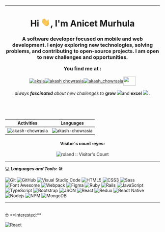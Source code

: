 <hr><h1 align="center">Hi <img src="https://raw.githubusercontent.com/ABSphreak/ABSphreak/master/gifs/Hi.gif" width="30px">, I'm Anicet Murhula</h1><h3 align="center">
A software developer focused on mobile and web development. I enjoy exploring new technologies, solving problems, and contributing to open-source projects. I am open to new challenges and opportunities.

 You find me at :</h3><p align="center"><a href="https://www.linkedin.com/in/anicet-murhula-13a1b0220/" target="blank"><img align="center" src="https://cdn.jsdelivr.net/npm/simple-icons@3.0.1/icons/linkedin.svg" alt="aksia" height="30" width="40" /></a><a href="https://www.facebook.com/AnicetShemekiFantômas" target="blank"><img align="center" src="https://cdn.jsdelivr.net/npm/simple-icons@3.0.1/icons/facebook.svg" alt="akash chowrasia" height="30" width="40" /></a><a href="https://twitter.com/FantomasAnicet" target="blank"><img align="center" src="https://cdn.jsdelivr.net/npm/simple-icons@3.0.1/icons/twitter.svg" alt="akash_chowrasia" height="30" width="40" /></a><a href = "mailto: anicetmurhula20gmail.com"><img align="center" src="https://simpleicons.org/icons/gmail.svg" height="30" width="40" /></a></p>
 

<p align="center">
  <em>always <b>
fascinated</b>
    about new challenges to 
   
   </em> 
    <b>grow</b> <img src="https://github.com/TheDudeThatCode/TheDudeThatCode/blob/master/Assets/Rocket.gif" width="18px">and 
    <b>excel</b> <img src="https://github.com/TheDudeThatCode/TheDudeThatCode/blob/master/Assets/Medal.gif" width="20px">&nbsp.
  </em> 
  <br>
  
</p>
<br>

<p align="center">&nbsp;

 
| Activities |   Languages |
| ---------- | ----------- |
 | <img align="center" src="https://github-readme-stats.vercel.app/api?username=AnicetFantomas&show_icons=true&theme=tokyonight" alt="akash-chowrasia" width="410" /> | <img align="center" src="https://github-readme-stats.vercel.app/api/top-langs?username=AnicetFantomas&show_icons=true&theme=tokyonight&layout=compact" alt="akash-chowrasia" />|
</p>
<h4 align="center">Visitor's count :eyes:</h4>

<p align="center"><img src="https://profile-counter.glitch.me/{AnicetFantomas}/count.svg" alt="roland :: Visitor's Count" /></p>
<hr>

💻 ***Languages and Tools:*** 🛠️<br>

![Git](https://img.shields.io/badge/-Git-000000?style=flat&logo=git&logoColor=F05032&labelColor=ffffff)
![GitHub](https://img.shields.io/badge/-GitHub-000000?style=flat&logo=github&logoColor=000000&labelColor=ffffff)
![Visual Studio Code](https://img.shields.io/badge/-VSCode-000000?style=flat&logo=visual-studio-code&labelColor=007ACC)
![HTML5](https://img.shields.io/badge/-HTML5-000000?style=flat&logo=html5&logoColor=ffffff&labelColor=E34F26)
![CSS3](https://img.shields.io/badge/-CSS3-000000?style=flat&logo=css3&logoColor=ffffff&labelColor=1572B6) 
![Sass](https://img.shields.io/badge/-Sass-000000?style=flat&logo=sass&logoColor=ffffff&labelColor=%23CC6699)
![Font Awesome](https://img.shields.io/badge/-font%20awesome-000000?style=flat&logo=font-awesome&logoColor=339AF0&labelColor=ffffff)
![Webpack](https://img.shields.io/badge/-Webpack-000000?style=flat&logo=webpack)
![Figma](https://img.shields.io/badge/-Figma-000000?style=flat&logo=figma)
![Ruby](https://img.shields.io/badge/-Ruby-000000?style=flat&logo=ruby)
![Rails](https://img.shields.io/badge/-Rails-000000?style=flat&logo=rails)
![JavaScript](https://img.shields.io/badge/-JavaScript-000000?style=flat&logo=javascript)
![TypeScript](https://img.shields.io/badge/-TypeScript-000000?style=flat&logo=Typescript)
![Bootstrap](https://img.shields.io/badge/-Bootstrap-000000?style=flat&logo=bootstrap&logoColor=ffffff&labelColor=563D7C)
![JSON](https://img.shields.io/badge/-JSON-000000?style=flat&logo=JSON&logoColor=000000&labelColor=ffffff)
![React](https://img.shields.io/badge/-React-000000?style=flat&logo=react)
![Redux](https://img.shields.io/badge/-Redux-000000?style=flat&logo=redux&logoColor=764ABC&labelColor=ffffff)
![React Native](https://img.shields.io/badge/-React%20Native-000000?style=flat&logo=react&labelColor=000000)
![Nodejs](https://img.shields.io/badge/-Nodejs-000000?style=flat&logo=Node.js)
![NPM](https://img.shields.io/badge/-npm-000000?style=flat&logo=npm&labelColor=ffffff)
![MongoDB](https://img.shields.io/badge/-MongoDB-000000?style=flat&logo=mongodb&labelColor=ffffff)

<hr>
<br>
🤓 **Interested:** <br>

![React](https://img.shields.io/badge/-React-000000?style=flat&logo=react)
